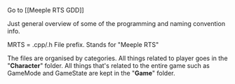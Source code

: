 Go to [[Meeple RTS GDD]]

Just general overview of some of the programming and naming convention info.

MRTS = .cpp/.h File prefix. Stands for "Meeple RTS"

The files are organised by categories. 
All things related to player goes in the "**Character**" folder.
All things that's related to the entire game such as GameMode and GameState are kept in the "**Game**" folder.